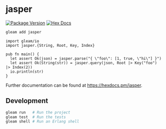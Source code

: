 # jasper

[![Package Version](https://img.shields.io/hexpm/v/jasper)](https://hex.pm/packages/jasper)
[![Hex Docs](https://img.shields.io/badge/hex-docs-ffaff3)](https://hexdocs.pm/jasper/)

```sh
gleam add jasper
```
```gleam
import gleam/io
import jasper.{String, Root, Key, Index}

pub fn main() {
  let assert Ok(json) = jasper.parse("{ \"foo\": [1, true, \"hi\"] }")
  let assert Ok(String(str)) = jasper.query(json, Root |> Key("foo") |> Index(2))
  io.println(str)
}
```

Further documentation can be found at <https://hexdocs.pm/jasper>.

## Development

```sh
gleam run   # Run the project
gleam test  # Run the tests
gleam shell # Run an Erlang shell
```

